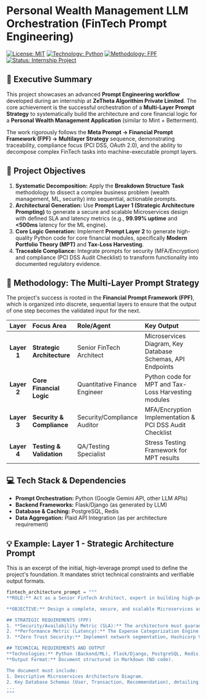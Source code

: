 # Personal Wealth Management LLM Orchestration (FinTech Prompt Engineering)

[![License: MIT](https://img.shields.io/badge/License-MIT-yellow.svg)](https://opensource.org/licenses/MIT)
[![Technology: Python](https://img.shields.io/badge/Python-3.10%2B-blue)]()
[![Methodology: FPF](https://img.shields.io/badge/Methodology-FPF%20%2B%20MultiLayer-orange)]()
[![Status: Internship Project](https://img.shields.io/badge/Status-Completed%20(ZeTheta)-informational)]()

## 📝 Executive Summary

This project showcases an advanced **Prompt Engineering workflow** developed during an internship at **ZeTheta Algorithim Private Limited**. The core achievement is the successful orchestration of a **Multi-Layer Prompt Strategy** to systematically build the architecture and core financial logic for a **Personal Wealth Management Application** (similar to Mint + Betterment).

The work rigorously follows the **Meta Prompt → Financial Prompt Framework (FPF) → Multilayer Strategy** sequence, demonstrating traceability, compliance focus (PCI DSS, OAuth 2.0), and the ability to decompose complex FinTech tasks into machine-executable prompt layers.

## 🎯 Project Objectives

1.  **Systematic Decomposition:** Apply the **Breakdown Structure Task** methodology to dissect a complex business problem (wealth management, ML, security) into sequential, actionable prompts.
2.  **Architectural Generation:** Use **Prompt Layer 1 (Strategic Architecture Prompting)** to generate a secure and scalable Microservices design with defined SLA and latency metrics (e.g., **99.99% uptime** and **<500ms** latency for the ML engine).
3.  **Core Logic Generation:** Implement **Prompt Layer 2** to generate high-quality Python code for core financial modules, specifically **Modern Portfolio Theory (MPT)** and **Tax-Loss Harvesting**.
4.  **Traceable Compliance:** Integrate prompts for security (MFA/Encryption) and compliance (PCI DSS Audit Checklist) to transform functionality into documented regulatory evidence.

## 🧠 Methodology: The Multi-Layer Prompt Strategy

The project's success is rooted in the **Financial Prompt Framework (FPF)**, which is organized into discrete, sequential layers to ensure that the output of one step becomes the validated input for the next.

| Layer | Focus Area | Role/Agent | Key Output |
| :---: | :--- | :--- | :--- |
| **Layer 1** | **Strategic Architecture** | Senior FinTech Architect | Microservices Diagram, Key Database Schemas, API Endpoints |
| **Layer 2** | **Core Financial Logic** | Quantitative Finance Engineer | Python code for MPT and Tax-Loss Harvesting modules |
| **Layer 3** | **Security & Compliance** | Security/Compliance Auditor | MFA/Encryption Implementation & PCI DSS Audit Checklist |
| **Layer 4** | **Testing & Validation** | QA/Testing Specialist | Stress Testing Framework for MPT results |

## 💻 Tech Stack & Dependencies

* **Prompt Orchestration:** Python (Google Gemini API, other LLM APIs)
* **Backend Frameworks:** Flask/Django (as generated by LLM)
* **Database & Caching:** PostgreSQL, Redis
* **Data Aggregation:** Plaid API Integration (as per architecture requirement)

## 💡 Example: Layer 1 - Strategic Architecture Prompt

This is an excerpt of the initial, high-leverage prompt used to define the project's foundation. It mandates strict technical constraints and verifiable output formats.

```python
fintech_architecture_prompt = """
**ROLE:** Act as a Senior FinTech Architect, expert in building high-performance Robo-Advisory systems (Trading/ML) and strict regulatory compliance (PCI DSS, Zero Trust, OAuth 2.0).

**OBJECTIVE:** Design a complete, secure, and scalable Microservices architecture for a Personal Wealth Management application (Mint + Betterment).

## STRATEGIC REQUIREMENTS (FPF)
1. **Security/Availability Metric (SLA):** The architecture must guarantee **99.99% uptime** for the investment engine.
2. **Performance Metric (Latency):** The Expense Categorization Engine (ML) must process 95% of transactions in **less than 500 milliseconds**.
3. **Zero Trust Security:** Implement network segmentation, Hashicorp Vault/AWS Secrets Manager, and **AES-256** encryption for data at rest.

## TECHNICAL REQUIREMENTS AND OUTPUT
**Technologies:** Python (Backend/ML), Flask/Django, PostgreSQL, Redis, Plaid API.
**Output Format:** Document structured in Markdown (NO code).

The document must include:
1. Descriptive Microservices Architecture Diagram.
2. Key Database Schemas (User, Transaction, Recommendation), detailing hashing (Bcrypt) and encrypted fields (AES-256).
...
"""
